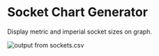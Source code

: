 # Socket Chart Generator

Display metric and imperial socket sizes on graph.

![output from sockets.csv](https://user-images.githubusercontent.com/9403665/131432559-3afcbc35-c844-4604-a41a-b9f5413da207.png)
